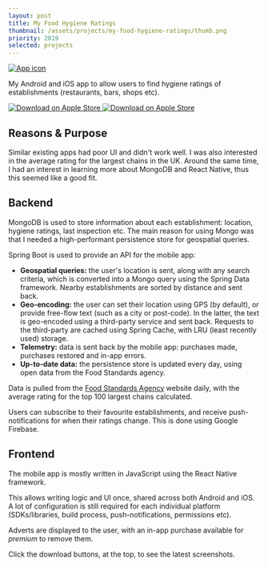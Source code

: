 ```yaml
---
layout: post
title: My Food Hygiene Ratings
thumbnail: /assets/projects/my-food-hygiene-ratings/thumb.png
priority: 2019
selected: projects
---
```


<a href="/assets/projects/my-food-hygiene-ratings/thumb.png">
    <img alt="App icon" src="/assets/projects/my-food-hygiene-ratings/thumb.png" class="post-thumb" />
</a>

My Android and iOS app to allow users to find hygiene ratings of establishments (restaurants, bars, shops etc).

<p class="center">
    <a href="https://apps.apple.com/us/app/my-food-hygiene-ratings/id1455030045?ls=1">
        <img alt="Download on Apple Store" src="/assets/icons/apple-store-badge.png" class="app-store-badge" />
    </a>
    <a href="https://play.google.com/store/apps/details?id=com.danksloth.food.hygiene.ratings">
        <img alt="Download on Apple Store" src="/assets/icons/google-play-badge.png" class="app-store-badge" />
    </a>
</p>

## Reasons & Purpose
Similar existing apps had poor UI and didn't work well. I was also interested in the average rating for the
largest chains in the UK. Around the same time, I had an interest in learning more about MongoDB and React Native, thus
this seemed like a good fit.

## Backend
MongoDB is used to store information about each establishment: location, hygiene ratings, last inspection etc. The
main reason for using Mongo was that I needed a high-performant persistence store for geospatial queries.

Spring Boot is used to provide an API for the mobile app:
- __Geospatial queries:__ the user's location is sent, along with any search criteria, which is converted into a Mongo
  query using the Spring Data framework. Nearby establishments are sorted by distance and sent back.
- __Geo-encoding:__ the user can set their location using GPS (by default), or provide free-flow text (such as a city or post-code). In
  the latter, the text is geo-encoded using a third-party service and sent back. Requests to the third-party are cached
  using Spring Cache, with LRU (least recently used) storage.
- __Telemetry:__ data is sent back by the mobile app: purchases made, purchases restored and in-app errors.
- __Up-to-date data:__ the persistence store is updated every day, using open data from the Food Standards agency.

Data is pulled from the [Food Standards Agency](https://www.food.gov.uk) website daily, with the average rating for the
top 100 largest chains calculated.

Users can subscribe to their favourite establishments, and receive push-notifications for when their ratings
change. This is done using Google Firebase.

## Frontend
The mobile app is mostly written in JavaScript using the React Native framework.

This allows writing logic and UI once, shared across both Android and iOS. A lot
of configuration is still required for each individual platform (SDKs/libraries,
build process, push-notifications, permissions etc).

Adverts are displayed to the user, with an in-app purchase available for _premium_ to remove them.

Click the download buttons, at the top, to see the latest screenshots.
